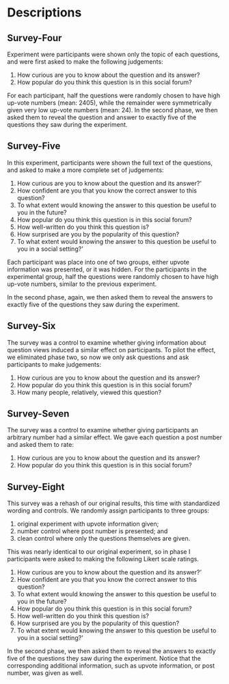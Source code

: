 # Descriptions

## Survey-Four
Experiment were participants were shown only the topic of each questions, and were first asked to make the following judgements:

1. How curious are you to know about the question and its answer?
2. How popular do you think this question is in this social forum?

For each participant, half the questions were randomly chosen to have high up-vote numbers (mean: 2405), while the remainder were symmetrically given very low up-vote numbers (mean: 24). In the second phase, we then asked them to reveal the question and answer to exactly five of the questions they saw during the experiment.

## Survey-Five
In this experiment, participants were shown the full text of the questions, and asked to make a more complete set of judgements:

1. How curious are you to know about the question and its answer?'
2. How confident are you that you know the correct answer to this question?
3. To what extent would knowing the answer to this question be useful to you in the future?
4. How popular do you think this question is in this social forum?
5. How well-written do you think this question is?
6. How surprised are you by the popularity of this question?
7. To what extent would knowing the answer to this question be useful to you in a social setting?'

Each participant was place into one of two groups, either upvote information was presented, or it was hidden. For the participants in the experimental group, half the questions were randomly chosen to have high up-vote numbers, similar to the previous experiment.

In the second phase, again, we then asked them to reveal the answers to exactly five of the questions they saw during the experiment.

## Survey-Six
The survey was a control to examine whether giving information about question views induced a similar effect on participants. To pilot the effect, we eliminated phase two, so now we only ask questions and ask participants to make judgements:

1. How curious are you to know about the question and its answer?
2. How popular do you think this question is in this social forum?
3. How many people, relatively, viewed this question?

## Survey-Seven
The survey was a control to examine whether giving participants an arbitrary number had a similar effect. We gave each question a post number and asked them to rate:

1. How curious are you to know about the question and its answer?
2. How popular do you think this question is in this social forum?

## Survey-Eight
This survey was a rehash of our original results, this time with standardized wording and controls. We randomly assign participants to three groups:
1. original experiment with upvote information given;
2. number control where post number is presented; and
3. clean control where only the questions themselves are given.

This was nearly identical to our original experiment, so in phase I participants were asked to making the following Likert scale ratings.

1. How curious are you to know about the question and its answer?'
2. How confident are you that you know the correct answer to this question?
3. To what extent would knowing the answer to this question be useful to you in the future?
4. How popular do you think this question is in this social forum?
5. How well-written do you think this question is?
6. How surprised are you by the popularity of this question?
7. To what extent would knowing the answer to this question be useful to you in a social setting?'

In the second phase, we then asked them to reveal the answers to exactly five of the questions they saw during the experiment. Notice that the corresponding additional information, such as upvote information, or post number, was given as well.